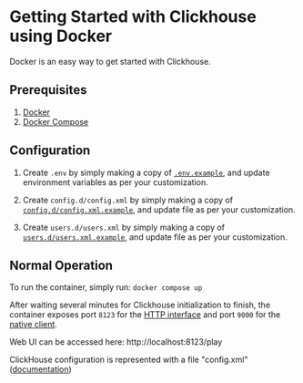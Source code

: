 # Getting Started with Clickhouse using Docker

Docker is an easy way to get started with Clickhouse.

## Prerequisites

1. [Docker](https://www.docker.com/get-started)
2. [Docker Compose](https://docs.docker.com/compose/install/)

## Configuration

1. Create `.env` by simply making a copy of [`.env.example`](./.env.example), and update environment variables as per your customization.

2. Create `config.d/config.xml` by simply making a copy of [`config.d/config.xml.example`](./config.d/config.xml.example), and update file as per your customization.

3. Create `users.d/users.xml` by simply making a copy of [`users.d/users.xml.example`](./users.d/users.xml.example), and update file as per your customization.


## Normal Operation

To run the container, simply run: `docker compose up`

After waiting several minutes for Clickhouse initialization to finish, the container exposes port `8123` for the [HTTP interface](https://clickhouse.com/docs/en/interfaces/http_interface/)⁠ and port `9000` for the [native client](https://clickhouse.com/docs/en/interfaces/tcp/)⁠.

Web UI can be accessed here: http://localhost:8123/play

ClickHouse configuration is represented with a file "config.xml" ([documentation](https://clickhouse.com/docs/en/operations/configuration_files/⁠))
